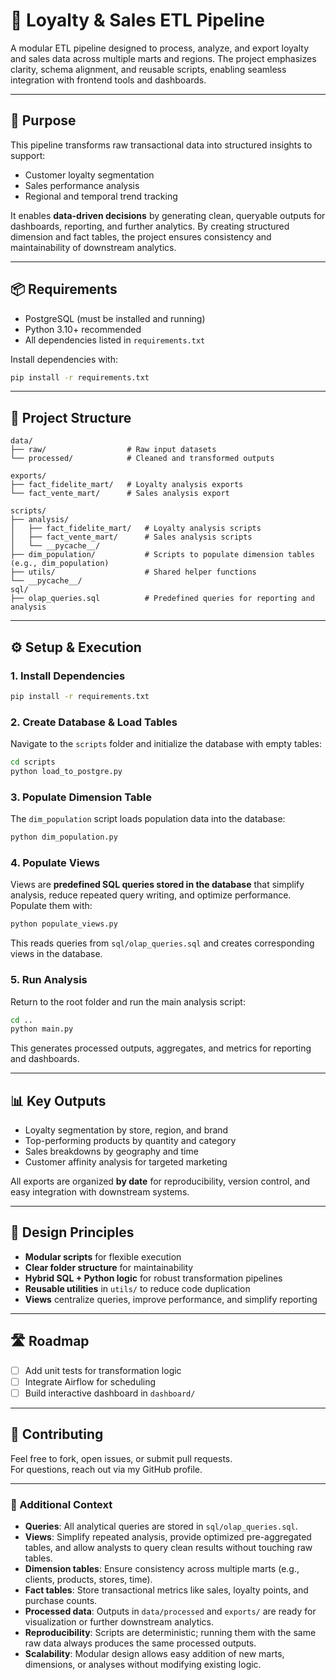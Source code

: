 # 🧠 Loyalty & Sales ETL Pipeline

A modular ETL pipeline designed to process, analyze, and export loyalty and sales data across multiple marts and regions. The project emphasizes clarity, schema alignment, and reusable scripts, enabling seamless integration with frontend tools and dashboards.

---

## 🎯 Purpose

This pipeline transforms raw transactional data into structured insights to support:

- Customer loyalty segmentation
- Sales performance analysis
- Regional and temporal trend tracking

It enables **data-driven decisions** by generating clean, queryable outputs for dashboards, reporting, and further analytics. By creating structured dimension and fact tables, the project ensures consistency and maintainability of downstream analytics.

---

## 📦 Requirements

- PostgreSQL (must be installed and running)  
- Python 3.10+ recommended  
- All dependencies listed in `requirements.txt`  

Install dependencies with:

```bash
pip install -r requirements.txt
```

---

## 📁 Project Structure

```folder
data/
├── raw/                  # Raw input datasets
└── processed/            # Cleaned and transformed outputs

exports/
├── fact_fidelite_mart/   # Loyalty analysis exports
└── fact_vente_mart/      # Sales analysis export

scripts/
├── analysis/
│   ├── fact_fidelite_mart/   # Loyalty analysis scripts
│   ├── fact_vente_mart/      # Sales analysis scripts
│   └── __pycache__/
├── dim_population/           # Scripts to populate dimension tables (e.g., dim_population)
├── utils/                    # Shared helper functions
└── __pycache__/
sql/
├── olap_queries.sql          # Predefined queries for reporting and analysis
```

---

## ⚙️ Setup & Execution

### 1. Install Dependencies

```bash
pip install -r requirements.txt
```

### 2. Create Database & Load Tables

Navigate to the `scripts` folder and initialize the database with empty tables:

```bash
cd scripts
python load_to_postgre.py
```

### 3. Populate Dimension Table

The `dim_population` script loads population data into the database:

```bash
python dim_population.py
```

### 4. Populate Views

Views are **predefined SQL queries stored in the database** that simplify analysis, reduce repeated query writing, and optimize performance. Populate them with:

```bash
python populate_views.py
```

This reads queries from `sql/olap_queries.sql` and creates corresponding views in the database.

### 5. Run Analysis

Return to the root folder and run the main analysis script:

```bash
cd ..
python main.py
```

This generates processed outputs, aggregates, and metrics for reporting and dashboards.

---

## 📊 Key Outputs

- Loyalty segmentation by store, region, and brand  
- Top-performing products by quantity and category  
- Sales breakdowns by geography and time  
- Customer affinity analysis for targeted marketing  

All exports are organized **by date** for reproducibility, version control, and easy integration with downstream systems.

---

## 🧠 Design Principles

- **Modular scripts** for flexible execution  
- **Clear folder structure** for maintainability  
- **Hybrid SQL + Python logic** for robust transformation pipelines  
- **Reusable utilities** in `utils/` to reduce code duplication  
- **Views** centralize queries, improve performance, and simplify reporting  

---

## 🛣️ Roadmap

- [ ] Add unit tests for transformation logic  
- [ ] Integrate Airflow for scheduling  
- [ ] Build interactive dashboard in `dashboard/`  

---

## 🤝 Contributing

Feel free to fork, open issues, or submit pull requests.  
For questions, reach out via my GitHub profile.  

---

### 🔎 Additional Context

- **Queries**: All analytical queries are stored in `sql/olap_queries.sql`.  
- **Views**: Simplify repeated analysis, provide optimized pre-aggregated tables, and allow analysts to query clean results without touching raw tables.  
- **Dimension tables**: Ensure consistency across multiple marts (e.g., clients, products, stores, time).  
- **Fact tables**: Store transactional metrics like sales, loyalty points, and purchase counts.  
- **Processed data**: Outputs in `data/processed` and `exports/` are ready for visualization or further downstream analytics.  
- **Reproducibility**: Scripts are deterministic; running them with the same raw data always produces the same processed outputs.  
- **Scalability**: Modular design allows easy addition of new marts, dimensions, or analyses without modifying existing logic.

